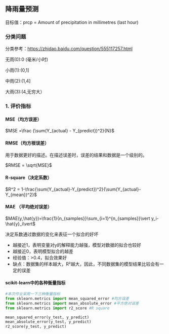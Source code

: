## 降雨量预测

目标值：prcp = Amount of precipitation in millimetres (last hour)

### 分类问题

分类参考：https://zhidao.baidu.com/question/555117257.html

无雨(0):0 (毫米/小时) 

小雨(1):(0,1]

中雨(2):(1,4]

大雨(3):(4,无穷大）





### 1. 评价指标

#### MSE（均方误差）

$MSE =\frac {\sum(Y_{actual} - Y_{predict})^2}{N}$

#### RMSE（均方根误差）

用于数据更好的描述。在描述误差时，误差的结果和数据是一个级别的。

$RMSE = \sqrt{MSE}$

#### R-square（决定系数）

$R^2 = 1-\frac{\sum(Y_{actual}-Y_{predict})^2}{\sum(Y_{actual}-Y_{mean})^2}$

#### MAE （平均绝对误差）

$MAE(y,\hat{y})=\frac{1}{n_{samples}}\sum_{i=1}^{n_{samples}}\vert y_i-\hat{y}_i\vert$

决定系数通过数据的变化来表征一个拟合的好坏

- 越接近1，表明变量对y的解释能力越强，模型对数据的拟合也较好
- 越接近0，表明模型拟合的越差
- 经验值：>0.4，拟合效果好
- 缺点：数据集的样本越大，R²越大，因此，不同数据集的模型结果比较会有一定的误差

#### scikit-learn中的各种衡量指标

```python
#本次作业采用一下三种衡量指标
from sklearn.metrics import mean_squared_error #均方误差
from sklearn.metrics import mean_absolute_error #平方绝对误差
from sklearn.metrics import r2_score #R square

mean_squared_error(y_test, y_predict)
mean_absolute_error(y_test, y_predict)
r2_score(y_test, y_predict)
```